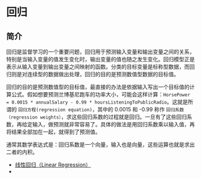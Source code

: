 # 回归

## 简介

回归是监督学习的一个重要问题，回归用于预测输入变量和输出变量之间的关系，特别是当输入变量的值发生变化时，输出变量的值也随之发生变化。回归模型正是表示从输入变量到输出变量之间映射的函数。分类的目标变量是标称型数据，而回归则是对连续型的数据做出处理，回归的目的是预测数值型数据的目标值。

回归的目的是预测数值型的目标值，最直接的办法是依据输入写出一个目标值的计算公式。假如想要预测兰博基尼跑车的功率大小，可能会这样计算：`HorsePower = 0.0015 * annualSalary - 0.99 * hoursListeningToPublicRadio`。这就是所谓的 `回归方程(regression equation)`，其中的 0.0015 和 -0.99 称作 `回归系数（regression weights）`，求这些回归系数的过程就是回归。一旦有了这些回归系数，再给定输入，做预测就非常容易了。具体的做法是用回归系数乘以输入值，再将结果全部加在一起，就得到了预测值。

通常其数学表达式是：回归系数是一个向量，输入也是向量，这些运算也就是求出二者的内积。

- [线性回归（Linear Regression）](10_linear-regression/README.md)
- 


